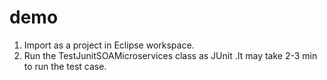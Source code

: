 # demo

1.	Import as a project in Eclipse workspace.
2.	Run the TestJunitSOAMicroservices class as JUnit .It may take 2-3 min to run the test case.
